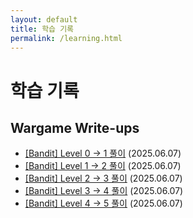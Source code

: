```yaml
---
layout: default
title: 학습 기록
permalink: /learning.html
---
```


# 학습 기록

## Wargame Write-ups

- [[Bandit] Level 0 → 1 풀이](/2025/06/07/bandit-level0-1.html) (2025.06.07)
- [[Bandit] Level 1 → 2 풀이](/2025/06/07/bandit-level1-2.html) (2025.06.07)
- [[Bandit] Level 2 → 3 풀이](/2025/06/07/bandit-level2-3.html) (2025.06.07)
- [[Bandit] Level 3 → 4 풀이](/2025/06/07/bandit-level3-4.html) (2025.06.07)
- [[Bandit] Level 4 → 5 풀이](/2025/06/07/bandit-level4-5.html) (2025.06.07)

